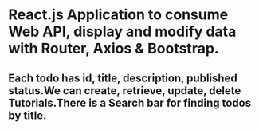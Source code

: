 # React.js Application to consume Web API, display and modify data with Router, Axios & Bootstrap.

## Each todo has id, title, description, published status.We can create, retrieve, update, delete Tutorials.There is a Search bar for finding todos by title.
